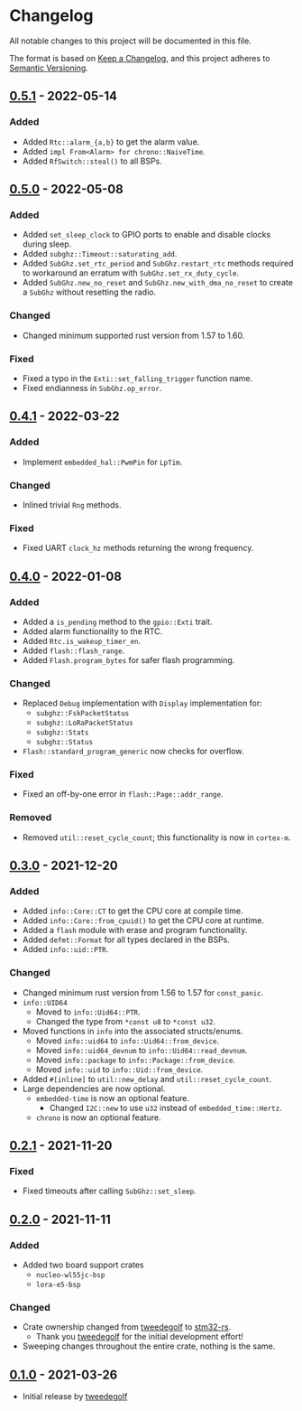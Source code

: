 # Changelog
All notable changes to this project will be documented in this file.

The format is based on [Keep a Changelog](https://keepachangelog.com/en/1.0.0/),
and this project adheres to [Semantic Versioning](https://semver.org/spec/v2.0.0.html).

## [0.5.1] - 2022-05-14
### Added
- Added `Rtc::alarm_{a,b}` to get the alarm value.
- Added `impl From<Alarm> for chrono::NaiveTime`.
- Added `RfSwitch::steal()` to all BSPs.

## [0.5.0] - 2022-05-08
### Added
- Added `set_sleep_clock` to GPIO ports to enable and disable clocks during sleep.
- Added `subghz::Timeout::saturating_add`.
- Added `SubGhz.set_rtc_period` and `SubGhz.restart_rtc` methods required to workaround an erratum with `SubGhz.set_rx_duty_cycle`.
- Added `SubGhz.new_no_reset` and `SubGhz.new_with_dma_no_reset` to create a `SubGhz` without resetting the radio.

### Changed
- Changed minimum supported rust version from 1.57 to 1.60.

### Fixed
- Fixed a typo in the `Exti::set_falling_trigger` function name.
- Fixed endianness in `SubGhz.op_error`.

## [0.4.1] - 2022-03-22
### Added
- Implement `embedded_hal::PwmPin` for `LpTim`.

### Changed
- Inlined trivial `Rng` methods.

### Fixed
- Fixed UART `clock_hz` methods returning the wrong frequency.

## [0.4.0] - 2022-01-08
### Added
- Added a `is_pending` method to the `gpio::Exti` trait.
- Added alarm functionality to the RTC.
- Added `Rtc.is_wakeup_timer_en`.
- Added `flash::flash_range`.
- Added `Flash.program_bytes` for safer flash programming.

### Changed
- Replaced `Debug` implementation with `Display` implementation for:
  - `subghz::FskPacketStatus`
  - `subghz::LoRaPacketStatus`
  - `subghz::Stats`
  - `subghz::Status`
- `Flash::standard_program_generic` now checks for overflow.

### Fixed
- Fixed an off-by-one error in `flash::Page::addr_range`.

### Removed
- Removed `util::reset_cycle_count`; this functionality is now in `cortex-m`.

## [0.3.0] - 2021-12-20
### Added
- Added `info::Core::CT` to get the CPU core at compile time.
- Added `info::Core::from_cpuid()` to get the CPU core at runtime.
- Added a `flash` module with erase and program functionality.
- Added `defmt::Format` for all types declared in the BSPs.
- Added `info::uid::PTR`.

### Changed
- Changed minimum rust version from 1.56 to 1.57 for `const_panic`.
- `info::UID64`
  - Moved to `info::Uid64::PTR`.
  - Changed the type from `*const u8` to `*const u32`.
- Moved functions in `info` into the associated structs/enums.
  - Moved `info::uid64` to `info::Uid64::from_device`.
  - Moved `info::uid64_devnum` to `info::Uid64::read_devnum`.
  - Moved `info::package` to `info::Package::from_device`.
  - Moved `info::uid` to `info::Uid::from_device`.
- Added `#[inline]` to `util::new_delay` and `util::reset_cycle_count`.
- Large dependencies are now optional.
  - `embedded-time` is now an optional feature.
    - Changed `I2C::new` to use `u32` instead of `embedded_time::Hertz`.
  - `chrono` is now an optional feature.

## [0.2.1] - 2021-11-20
### Fixed
- Fixed timeouts after calling `SubGhz::set_sleep`.

## [0.2.0] - 2021-11-11
### Added
- Added two board support crates
  - `nucleo-wl55jc-bsp`
  - `lora-e5-bsp`

### Changed
- Crate ownership changed from [tweedegolf] to [stm32-rs].
  - Thank you [tweedegolf] for the initial development effort!
- Sweeping changes throughout the entire crate, nothing is the same.

## [0.1.0] - 2021-03-26
- Initial release by [tweedegolf]

[tweedegolf]: https://github.com/tweedegolf
[stm32-rs]: https://github.com/stm32-rs
[Unreleased]: https://github.com/stm32-rs/stm32wlxx-hal/compare/v0.5.1...HEAD
[0.5.1]: https://github.com/stm32-rs/stm32wlxx-hal/compare/v0.5.0...v0.5.1
[0.5.0]: https://github.com/stm32-rs/stm32wlxx-hal/compare/v0.4.1...v0.5.0
[0.4.1]: https://github.com/stm32-rs/stm32wlxx-hal/compare/v0.4.0...v0.4.1
[0.4.0]: https://github.com/stm32-rs/stm32wlxx-hal/compare/v0.3.0...v0.4.0
[0.3.0]: https://github.com/stm32-rs/stm32wlxx-hal/compare/v0.2.1...v0.3.0
[0.2.1]: https://github.com/stm32-rs/stm32wlxx-hal/compare/v0.2.0...v0.2.1
[0.2.0]: https://github.com/stm32-rs/stm32wlxx-hal/releases/tag/v0.2.0
[0.1.0]: https://github.com/tweedegolf/stm32wlxx-hal
